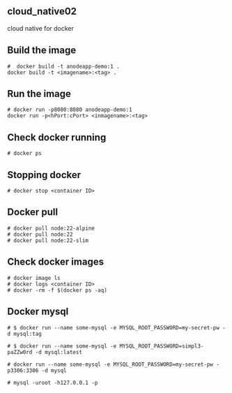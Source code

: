 ## cloud_native02

cloud native for docker

## Build the image
```
#  docker build -t anodeapp-demo:1 .
docker build -t <imagename>:<tag> .
```

## Run the image
```
# docker run -p8080:8080 anodeapp-demo:1 
docker run -p<hPort:cPort> <inmagename>:<tag>
```

## Check docker running

```
# docker ps
```
## Stopping docker

```
# docker stop <container ID>
```
## Docker pull

```
# docker pull node:22-alpine
# docker pull node:22 
# docker pull node:22-slim
```
## Check docker images

```
# docker image ls
# docker logs <container ID>
# docker -rm -f $(docker ps -aq)

```
## Docker mysql

```
# $ docker run --name some-mysql -e MYSQL_ROOT_PASSWORD=my-secret-pw -d mysql:tag

# $ docker run --name some-mysql -e MYSQL_ROOT_PASSWORD=simpl3-paZZw0rd -d mysql:latest

# docker run --name some-mysql -e MYSQL_ROOT_PASSWORD=my-secret-pw -p3306:3306 -d mysql

# mysql -uroot -h127.0.0.1 -p

